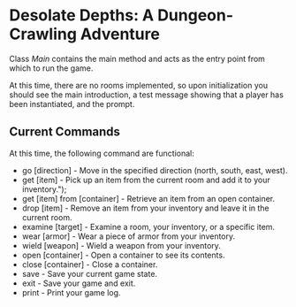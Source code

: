 # Desolate Depths: A Dungeon-Crawling Adventure

Class *Main* contains the main method and acts as the entry point from which to run the game.

At this time, there are no rooms implemented, so upon initialization you should see the main introduction, a test message showing that a player has been instantiated, and the prompt.

## Current Commands
At this time, the following command are functional:

*  go [direction] - Move in the specified direction (north, south, east, west).
*  get [item] - Pick up an item from the current room and add it to your inventory.");
*  get [item] from [container] - Retrieve an item from an open container.
*  drop [item] - Remove an item from your inventory and leave it in the current room.
*  examine [target] - Examine a room, your inventory, or a specific item.
*  wear [armor] - Wear a piece of armor from your inventory.
*  wield [weapon] - Wield a weapon from your inventory.
*  open [container] - Open a container to see its contents.
*  close [container] - Close a container.
*  save - Save your current game state.
*  exit - Save your game and exit.
*  print - Print your game log.
